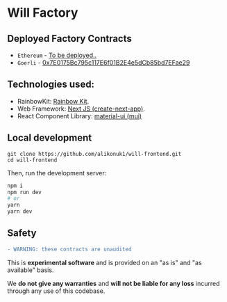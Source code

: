 # Will Factory


## Deployed Factory Contracts

- `Ethereum` - [To be deployed..](https://etherscan.io)
- `Goerli` - [0x7E0175Bc795c117E6f01B2E4e5dCb85bd7EFae29](https://goerli.etherscan.io/address/0x7E0175Bc795c117E6f01B2E4e5dCb85bd7EFae29#code)


## Technologies used:

- RainbowKit: [Rainbow Kit](https://www.rainbowkit.com/).
- Web Framework: [Next JS (create-next-app)](https://nextjs.org/docs/api-reference/create-next-app).
- React Component Library: [material-ui (mui)](https://mui.com/)

## Local development

```
git clone https://github.com/alikonuk1/will-frontend.git
cd will-frontend
```

Then, run the development server:

```bash
npm i
npm run dev
# or
yarn
yarn dev
```


## Safety

```diff
- WARNING: these contracts are unaudited
```

This is **experimental software** and is provided on an "as is" and "as available" basis.

We **do not give any warranties** and **will not be liable for any loss** incurred through any use of this codebase.

